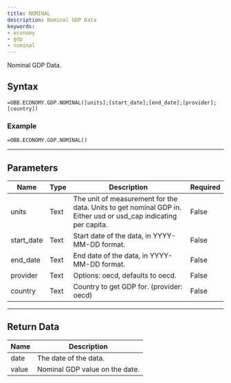 ```yaml
---
title: NOMINAL
description: Nominal GDP Data
keywords: 
- economy
- gdp
- nominal
---
```


<!-- markdownlint-disable MD041 -->

Nominal GDP Data.

## Syntax

```excel wordwrap
=OBB.ECONOMY.GDP.NOMINAL([units];[start_date];[end_date];[provider];[country])
```

### Example

```excel wordwrap
=OBB.ECONOMY.GDP.NOMINAL()
```

---

## Parameters

| Name | Type | Description | Required |
| ---- | ---- | ----------- | -------- |
| units | Text | The unit of measurement for the data. Units to get nominal GDP in. Either usd or usd_cap indicating per capita. | False |
| start_date | Text | Start date of the data, in YYYY-MM-DD format. | False |
| end_date | Text | End date of the data, in YYYY-MM-DD format. | False |
| provider | Text | Options: oecd, defaults to oecd. | False |
| country | Text | Country to get GDP for. (provider: oecd) | False |

---

## Return Data

| Name | Description |
| ---- | ----------- |
| date | The date of the data.  |
| value | Nominal GDP value on the date.  |
